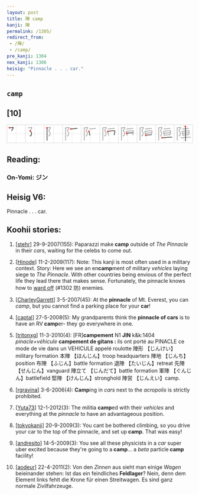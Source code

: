 ```yaml
---
layout: post
title: 陣 camp
kanji: 陣
permalink: /1305/
redirect_from:
 - /陣/
 - /camp/
pre_kanji: 1304
nex_kanji: 1306
heisig: "Pinnacle . . . car."
---
```


## `camp`

## [10]

<div class="stroke"><img src="../images/E999A3.png" /></div>

## Reading:

### On-Yomi: ジン

## Heisig V6:

Pinnacle . . . car.

## Koohii stories:

1) [<a href="http://kanji.koohii.com/profile/stehr">stehr</a>] 29-9-2007(155): Paparazzi make<strong> camp</strong> outside of <em>The Pinnacle</em> in their <em>cars</em>, waiting for the celebs to come out.

2) [<a href="http://kanji.koohii.com/profile/Hinode">Hinode</a>] 11-2-2009(117): Note: This kanji is most often used in a military context. Story: Here we see an en<strong>camp</strong>ment of military <em>vehicles</em> laying siege to <em>The Pinnacle</em>. With other countries being envious of the perfect life they lead there that makes sense. Fortunately, the pinnacle knows how to <a href="../1302">ward off</a> (#1302 防) enemies.

3) [<a href="http://kanji.koohii.com/profile/CharleyGarrett">CharleyGarrett</a>] 3-5-2007(45): At the <strong>pinnacle</strong> of Mt. Everest, you can <em>camp</em>, but you cannot find a parking place for your <strong>car</strong>!

4) [<a href="http://kanji.koohii.com/profile/captal">captal</a>] 27-5-2008(5): My grandparents think the <strong>pinnacle of cars</strong> is to have an RV<strong> camp</strong>er- they go everywhere in one.

5) [<a href="http://kanji.koohii.com/profile/tritonxg">tritonxg</a>] 11-3-2010(4): [FR]<strong>campement</strong> N1 <strong>JIN</strong> k&amp;k:1404<em> pinacle+véhicule</em> <strong>campement de gitans : </strong> ils ont porté au PINACLE ce mode de vie dans un VEHICULE appelé roulotte 陣形 【じんけい】military formation 本陣 【ほんじん】troop headquarters 陣地 【じんち】position 布陣 【ふじん】battle formation 退陣 【たいじん】retreat 先陣 【せんじん】vanguard 陣立て 【じんだて】battle formation 軍陣 【ぐんじん】battlefield 堅陣 【けんじん】stronghold 陣営 【じんえい】camp.

6) [<a href="http://kanji.koohii.com/profile/rgravina">rgravina</a>] 3-6-2006(4): <strong>Camp</strong>ing in <em>cars</em> next to the <em>acropolis</em> is strictly prohibited.

7) [<a href="http://kanji.koohii.com/profile/Yuta73">Yuta73</a>] 12-1-2012(3): The militia <strong>camp</strong>ed with their <em>vehicles</em> and everything at the <em>pinnacle</em> to have an advantageous position.

8) [<a href="http://kanji.koohii.com/profile/tokyokanji">tokyokanji</a>] 20-9-2009(3): You cant be bothered climbing, so you drive your car to the top of the pinnacle, and set up<strong> camp</strong>. That was easy!

9) [<a href="http://kanji.koohii.com/profile/andresito">andresito</a>] 14-5-2009(3): You see all these physicists in a <em>car</em> super uber excited because they&#039;re going to a<strong> camp</strong>... a <em>beta</em> particle<strong> camp</strong> facility!

10) [<a href="http://kanji.koohii.com/profile/aodeur">aodeur</a>] 22-4-2011(2): Von den <em>Zinnen</em> aus sieht man einige <em>Wagen</em> beieinander stehen: Ist das ein feindliches <strong>Feldlager</strong>? Nein, denn dem Element links fehlt die Krone für einen Streitwagen. Es sind ganz normale Zivilfahrzeuge.
